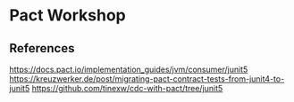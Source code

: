 # Pact Workshop

## References
https://docs.pact.io/implementation_guides/jvm/consumer/junit5
https://kreuzwerker.de/post/migrating-pact-contract-tests-from-junit4-to-junit5
https://github.com/tinexw/cdc-with-pact/tree/junit5
